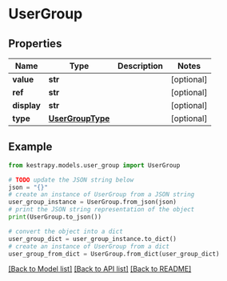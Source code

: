 # UserGroup


## Properties

Name | Type | Description | Notes
------------ | ------------- | ------------- | -------------
**value** | **str** |  | [optional] 
**ref** | **str** |  | [optional] 
**display** | **str** |  | [optional] 
**type** | [**UserGroupType**](UserGroupType.md) |  | [optional] 

## Example

```python
from kestrapy.models.user_group import UserGroup

# TODO update the JSON string below
json = "{}"
# create an instance of UserGroup from a JSON string
user_group_instance = UserGroup.from_json(json)
# print the JSON string representation of the object
print(UserGroup.to_json())

# convert the object into a dict
user_group_dict = user_group_instance.to_dict()
# create an instance of UserGroup from a dict
user_group_from_dict = UserGroup.from_dict(user_group_dict)
```
[[Back to Model list]](../README.md#documentation-for-models) [[Back to API list]](../README.md#documentation-for-api-endpoints) [[Back to README]](../README.md)



